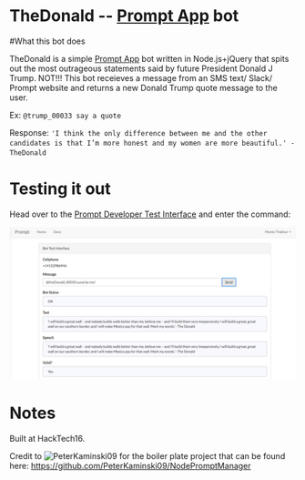 # TheDonald -- [Prompt App](www.promptapp.io) bot 

#What this bot does

TheDonald is a simple [Prompt App](www.promptapp.io) bot written in Node.js+jQuery that spits out the most outrageous statements said by future President Donald J Trump. NOT!!! This bot receieves a message from an SMS text/ Slack/ Prompt website and returns a new Donald Trump quote message to the user.

Ex: ```@trump_00033 say a quote```

Response: ```'I think the only difference between me and the other candidates is that I’m more honest and my women are more beautiful.' - TheDonald```

# Testing it out

Head over to the [Prompt Developer Test Interface](http://developer.promptapp.io/testinterface) and enter the command:

![alt-img](demo.png)

# Notes

Built at HackTech16. 

Credit to ![PeterKaminski09](http://github.com/peterkaminski09) for the boiler plate project that can be found here: https://github.com/PeterKaminski09/NodePromptManager



